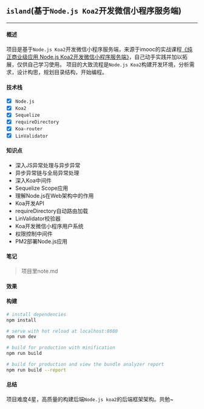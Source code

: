## `island`(基于`Node.js Koa2`开发微信小程序服务端)
------

#### 概述
  项目是基于`Node.js Koa2`开发微信小程序服务端，来源于imooc的实战课程[《纯正商业级应用 Node.js Koa2开发微信小程序服务端》](https://coding.imooc.com/learn/list/342.html)，自己动手实践并加以拓展，仅供自己学习使用。
  项目的大致流程是`Node.js Koa2`构建开发环境，分析需求，设计构思，规划目录结构，开始编程。

#### 技术栈
  - [x] `Node.js`
  - [x] `Koa2`
  - [x] `Sequelize`
  - [x] `requireDirectory`
  - [x] `Koa-router`
  - [x] `LinValidator`

#### 知识点
  - 深入JS异常处理与异步异常
  - 异步异常链与全局异常处理
  - 深入Koa中间件
  - Sequelize Scope应用
  - 理解Node.js在Web架构中的作用
  - Koa开发API
  - requireDirectory自动路由加载
  - LinValidator校验器
  - Koa开发微信小程序用户系统
  - 权限控制中间件
  - PM2部署Node.js应用
#### 笔记
  > 项目里note.md

#### 效果

#### 构建

``` bash
# install dependencies
npm install

# serve with hot reload at localhost:8080
npm run dev

# build for production with minification
npm run build

# build for production and view the bundle analyzer report
npm run build --report
```

#### 总结
  项目难度4星，高质量的构建后端`Node.js koa2`的后端框架架构。共勉~